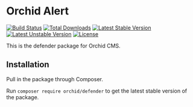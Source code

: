 # Orchid Alert
[![Build Status](https://travis-ci.org/orchid/defender.svg?branch=master)](https://travis-ci.org/orchid/defender)
[![Total Downloads](https://poser.pugx.org/orchid/defender/d/total.svg)](https://packagist.org/packages/orchid/defender)
[![Latest Stable Version](https://poser.pugx.org/orchid/defender/v/stable.svg)](https://packagist.org/packages/orchid/defender)
[![Latest Unstable Version](https://poser.pugx.org/orchid/defender/v/unstable.svg)](https://packagist.org/packages/orchid/defender)
[![License](https://poser.pugx.org/orchid/defender/license.svg)](https://packagist.org/packages/orchid/defender)

This is the defender package for Orchid CMS.

## Installation

Pull in the package through Composer.

Run `composer require orchid/defender` to get the latest stable version of the package.
